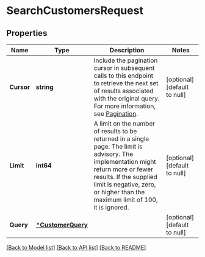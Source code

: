 # SearchCustomersRequest

## Properties
Name | Type | Description | Notes
------------ | ------------- | ------------- | -------------
**Cursor** | **string** | Include the pagination cursor in subsequent calls to this endpoint to retrieve the next set of results associated with the original query.  For more information, see [Pagination](https://developer.squareup.com/docs/working-with-apis/pagination). | [optional] [default to null]
**Limit** | **int64** | A limit on the number of results to be returned in a single page. The limit is advisory. The implementation might return more or fewer results. If the supplied limit is negative, zero, or higher than the maximum limit of 100, it is ignored. | [optional] [default to null]
**Query** | [***CustomerQuery**](CustomerQuery.md) |  | [optional] [default to null]

[[Back to Model list]](../README.md#documentation-for-models) [[Back to API list]](../README.md#documentation-for-api-endpoints) [[Back to README]](../README.md)

